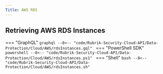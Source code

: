 ```yaml
---
Title: AWS RDS
---
```

## Retrieving AWS RDS Instances

=== "GraphQL"
    ```graphql
    --8<-- "code/Rubrik-Security-Cloud-API/Data-Protection/Cloud/AWS/rdsInstances.gql"
    ```
=== "PowerShell SDK"
    ```powershell
    --8<-- "code/Rubrik-Security-Cloud-API/Data-Protection/Cloud/AWS/rdsInstances.ps1"
    ```
=== "Shell"
    ```bash
    --8<-- "code/Rubrik-Security-Cloud-API/Data-Protection/Cloud/AWS/rdsInstances.sh"
    ```